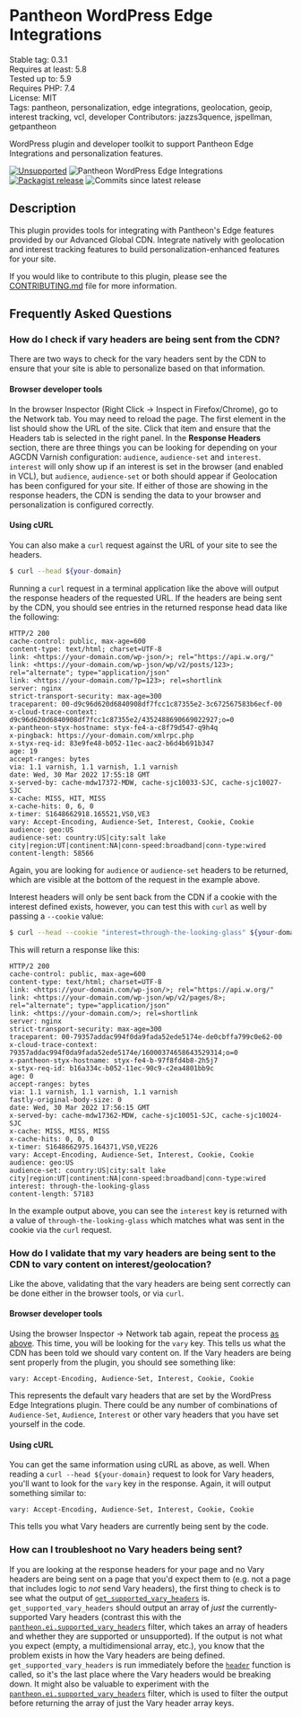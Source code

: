# Pantheon WordPress Edge Integrations

Stable tag: 0.3.1  
Requires at least: 5.8  
Tested up to: 5.9  
Requires PHP: 7.4  
License: MIT  
Tags: pantheon, personalization, edge integrations, geolocation, geoip, interest tracking, vcl, developer
Contributors: jazzs3quence, jspellman, getpantheon

WordPress plugin and developer toolkit to support Pantheon Edge Integrations and personalization features. 

[![Unsupported](https://img.shields.io/badge/pantheon-unsupported-yellow?logo=pantheon&color=FFDC28)](https://pantheon.io/docs/oss-support-levels#unsupported) ![Pantheon WordPress Edge Integrations](https://github.com/pantheon-systems/pantheon-wordpress-edge-integrations/actions/workflows/test.yml/badge.svg) [![Packagist release](https://img.shields.io/packagist/v/pantheon-systems/pantheon-wordpress-edge-integrations.svg)](https://github.com/pantheon-systems/pantheon-wordpress-edge-integrations/releases/) ![Commits since latest release](https://img.shields.io/github/commits-since/pantheon-systems/pantheon-wordpress-edge-integrations/latest)

## Description

This plugin provides tools for integrating with Pantheon's Edge features provided by our Advanced Global CDN. Integrate natively with geolocation and interest tracking features to build personalization-enhanced features for your site.

If you would like to contribute to this plugin, please see the [CONTRIBUTING.md](https://github.com/pantheon-systems/pantheon-wordpress-edge-integrations/blob/main/CONTRIBUTING.md) file for more information.

## Frequently Asked Questions

### How do I check if vary headers are being sent from the CDN?

There are two ways to check for the vary headers sent by the CDN to ensure that your site is able to personalize based on that information.

#### Browser developer tools

In the browser Inspector (Right Click → Inspect in Firefox/Chrome), go to the Network tab. You may need to reload the page. The first element in the list should show the URL of the site. Click that item and ensure that the Headers tab is selected in the right panel. In the **Response Headers** section, there are three things you can be looking for depending on your AGCDN Varnish configuration: `audience`, `audience-set` and `interest`. `interest` will only show up if an interest is set in the browser (and enabled in VCL), but `audience`, `audience-set` or both should appear if Geolocation has been configured for your site. If either of those are showing in the response headers, the CDN is sending the data to your browser and personalization is configured correctly.

#### Using cURL

You can also make a `curl` request against the URL of your site to see the headers.

```bash
$ curl --head ${your-domain}
```

Running a `curl` request in a terminal application like the above will output the response headers of the requested URL. If the headers are being sent by the CDN, you should see entries in the returned response head data like the following:

```
HTTP/2 200
cache-control: public, max-age=600
content-type: text/html; charset=UTF-8
link: <https://your-domain.com/wp-json/>; rel="https://api.w.org/"
link: <https://your-domain.com/wp-json/wp/v2/posts/123>; rel="alternate"; type="application/json"
link: <https://your-domain.com/?p=123>; rel=shortlink
server: nginx
strict-transport-security: max-age=300
traceparent: 00-d9c96d620d6840908df7fcc1c87355e2-3c672567583b6ecf-00
x-cloud-trace-context: d9c96d620d6840908df7fcc1c87355e2/4352488690669022927;o=0
x-pantheon-styx-hostname: styx-fe4-a-c8f79d547-q9h4q
x-pingback: https://your-domain.com/xmlrpc.php
x-styx-req-id: 83e9fe48-b052-11ec-aac2-b6d4b691b347
age: 19
accept-ranges: bytes
via: 1.1 varnish, 1.1 varnish, 1.1 varnish
date: Wed, 30 Mar 2022 17:55:18 GMT
x-served-by: cache-mdw17372-MDW, cache-sjc10033-SJC, cache-sjc10027-SJC
x-cache: MISS, HIT, MISS
x-cache-hits: 0, 6, 0
x-timer: S1648662918.165521,VS0,VE3
vary: Accept-Encoding, Audience-Set, Interest, Cookie, Cookie
audience: geo:US
audience-set: country:US|city:salt lake city|region:UT|continent:NA|conn-speed:broadband|conn-type:wired
content-length: 58566
```

Again, you are looking for `audience` or `audience-set` headers to be returned, which are visible at the bottom of the request in the example above.

Interest headers will only be sent back from the CDN if a cookie with the interest defined exists, however, you can test this with `curl` as well by passing a `--cookie` value:

```bash
$ curl --head --cookie "interest=through-the-looking-glass" ${your-domain}
```

This will return a response like this:

```
HTTP/2 200
cache-control: public, max-age=600
content-type: text/html; charset=UTF-8
link: <https://your-domain.com/wp-json/>; rel="https://api.w.org/"
link: <https://your-domain.com/wp-json/wp/v2/pages/8>; rel="alternate"; type="application/json"
link: <https://your-domain.com/>; rel=shortlink
server: nginx
strict-transport-security: max-age=300
traceparent: 00-79357addac994f0da9fada52ede5174e-de0cbffa799c0e62-00
x-cloud-trace-context: 79357addac994f0da9fada52ede5174e/16000374658643529314;o=0
x-pantheon-styx-hostname: styx-fe4-b-97f8fd4b8-2h5j7
x-styx-req-id: b16a334c-b052-11ec-90c9-c2ea4801bb9c
age: 0
accept-ranges: bytes
via: 1.1 varnish, 1.1 varnish, 1.1 varnish
fastly-original-body-size: 0
date: Wed, 30 Mar 2022 17:56:15 GMT
x-served-by: cache-mdw17362-MDW, cache-sjc10051-SJC, cache-sjc10024-SJC
x-cache: MISS, MISS, MISS
x-cache-hits: 0, 0, 0
x-timer: S1648662975.164371,VS0,VE226
vary: Accept-Encoding, Audience-Set, Interest, Cookie, Cookie
audience: geo:US
audience-set: country:US|city:salt lake city|region:UT|continent:NA|conn-speed:broadband|conn-type:wired
interest: through-the-looking-glass
content-length: 57183
```

In the example output above, you can see the `interest` key is returned with a value of `through-the-looking-glass` which matches what was sent in the cookie via the `curl` request.

### How do I validate that my vary headers are being sent to the CDN to vary content on interest/geolocation?

Like the above, validating that the vary headers are being sent correctly can be done either in the browser tools, or via `curl`.

#### Browser developer tools

Using the browser Inspector → Network tab again, repeat the process [as above](#how-do-i-check-if-vary-headers-are-being-sent-from-the-cdn). This time, you will be looking for the `vary` key. This tells us what the CDN has been told we should vary content on. If the Vary headers are being sent properly from the plugin, you should see something like:

```
vary: Accept-Encoding, Audience-Set, Interest, Cookie, Cookie
```

This represents the default vary headers that are set by the WordPress Edge Integrations plugin. There could be any number of combinations of `Audience-Set`, `Audience`, `Interest` or other vary headers that you have set yourself in the code.

#### Using cURL

You can get the same information using cURL as above, as well. When reading a `curl --head ${your-domain}` request to look for Vary headers, you'll want to look for the `vary` key in the response. Again, it will output something similar to:

```
vary: Accept-Encoding, Audience-Set, Interest, Cookie, Cookie
```

This tells you what Vary headers are currently being sent by the code.

### How can I troubleshoot no Vary headers being sent?

If you are looking at the response headers for your page and no Vary headers are being sent on a page that you'd expect them to (e.g. not a page that includes logic to _not_ send Vary headers), the first thing to check is to see what the output of [`get_supported_vary_headers`](https://github.com/pantheon-systems/edge-integrations-wordpress-sdk/blob/main/docs/api.md#get_supported_vary_headers) is. `get_supported_vary_headers` should output an array of _just_ the currently-supported Vary headers (contrast this with the [`pantheon.ei.supported_vary_headers`](https://github.com/pantheon-systems/edge-integrations-wordpress-sdk/blob/main/docs/api.md#get_supported_vary_headers) filter, which takes an array of headers and whether they are supported or unsupported). If the output is not what you expect (empty, a multidimensional array, etc.), you know that the problem exists in how the Vary headers are being defined. `get_supported_vary_headers` is run immediately before the [`header`](https://www.php.net/manual/en/function.header.php) function is called, so it's the last place where the Vary headers would be breaking down. It might also be valuable to experiment with the [`pantheon.ei.supported_vary_headers`](https://github.com/pantheon-systems/edge-integrations-wordpress-sdk/blob/main/docs/api.md#get_supported_vary_headers) filter, which is used to filter the output before returning the array of just the Vary header array keys.

<!-- changelog -->
